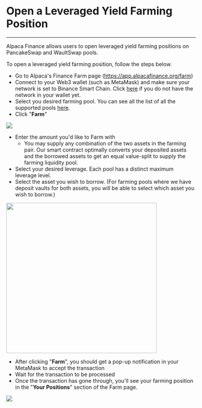 # Open a Leveraged Yield Farming Position
***
Alpaca Finance allows users to open leveraged yield farming positions on PancakeSwap and WaultSwap pools. 

To open a leveraged yield farming position, follow the steps below.
* Go to Alpaca's Finance Farm page (https://app.alpacafinance.org/farm)
* Connect to your Web3 wallet (such as MetaMask) and make sure your network is set to Binance Smart Chain. Click [here](https://academy.binance.com/en/articles/connecting-metamask-to-binance-smart-chain) if you do not have the network in your wallet yet.
* Select you desired farming pool. You can see all the list of all the supported pools [here](../pool-specific-parameters.md).
* Click "**Farm**"

![](https://pic.imgdb.cn/item/60f7f0025132923bf81e98bc.png)

* Enter the amount you'd like to Farm with
  - You may supply any combination of the two assets in the farming pair. Our smart contract optimally converts your deposited assets and the borrowed assets to get an equal value-split to supply the farming liquidity pool.
* Select your desired leverage. Each pool has a distinct maximum leverage level.
* Select the asset you wish to borrow. (For farming pools where we have deposit vaults for both assets, you will be able to select which asset you wish to borrow.)

<img src="https://pic.imgdb.cn/item/60fa248a5132923bf873b2d3.png" width="400" height="400" />

* After clicking "**Farm**", you should get a pop-up notification in your MetaMask to accept the transaction
* Wait for the transaction to be processed
* Once the transaction has gone through, you'll see your farming position in the "**Your Positions**" section of the Farm page.

![](https://pic.imgdb.cn/item/60fa273e5132923bf87adb44.png)